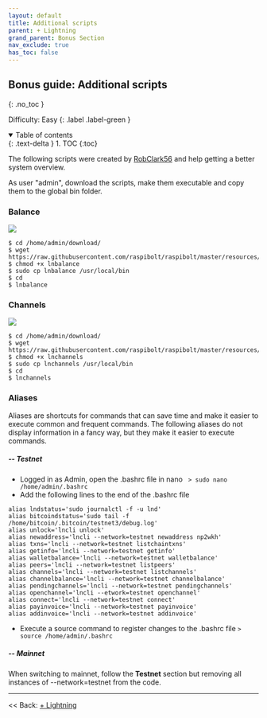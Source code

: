 ```yaml
---
layout: default
title: Additional scripts
parent: + Lightning
grand_parent: Bonus Section
nav_exclude: true
has_toc: false
---
```


## Bonus guide: Additional scripts
{: .no_toc }

Difficulty: Easy
{: .label .label-green }

<details open markdown="block">
  <summary>
    Table of contents
  </summary>
  {: .text-delta }
1. TOC
{:toc}
</details>

The following scripts were created by [RobClark56](https://github.com/robclark56) and help getting a better system overview.

As user "admin", download the scripts, make them executable and copy them to the global bin folder.

### Balance

![](images/60_balance.png)

```
$ cd /home/admin/download/
$ wget https://raw.githubusercontent.com/raspibolt/raspibolt/master/resources/lnbalance
$ chmod +x lnbalance
$ sudo cp lnbalance /usr/local/bin
$ cd
$ lnbalance
```


### Channels

![](images/60_channels.png)

```
$ cd /home/admin/download/
$ wget https://raw.githubusercontent.com/raspibolt/raspibolt/master/resources/lnchannels
$ chmod +x lnchannels
$ sudo cp lnchannels /usr/local/bin
$ cd
$ lnchannels
```

### Aliases
Aliases are shortcuts for commands that can save time and make it easier to execute common and frequent commands. The following aliases do not display information in a fancy way, but they make it easier to execute commands.

##### -- Testnet
* Logged in as Admin, open the .bashrc file in nano
``` > sudo nano /home/admin/.bashrc```
* Add the following lines to the end of the .bashrc file
```
alias lndstatus='sudo journalctl -f -u lnd'
alias bitcoindstatus='sudo tail -f /home/bitcoin/.bitcoin/testnet3/debug.log'
alias unlock='lncli unlock'
alias newaddress='lncli --network=testnet newaddress np2wkh'
alias txns='lncli --network=testnet listchaintxns'
alias getinfo='lncli --network=testnet getinfo'
alias walletbalance='lncli --network=testnet walletbalance'
alias peers='lncli --network=testnet listpeers'
alias channels='lncli --network=testnet listchannels'
alias channelbalance='lncli --network=testnet channelbalance'
alias pendingchannels='lncli --network=testnet pendingchannels'
alias openchannel='lncli --etwork=testnet openchannel'
alias connect='lncli --network=testnet connect'
alias payinvoice='lncli --network=testnet payinvoice'
alias addinvoice='lncli --network=testnet addinvoice'
```
* Execute a source command to register changes to the .bashrc file
``` > source /home/admin/.bashrc ```

##### -- Mainnet
When switching to mainnet, follow the **Testnet** section but removing all instances of --network=testnet from the code.

------

<< Back: [+ Lightning](+lightning.md)

